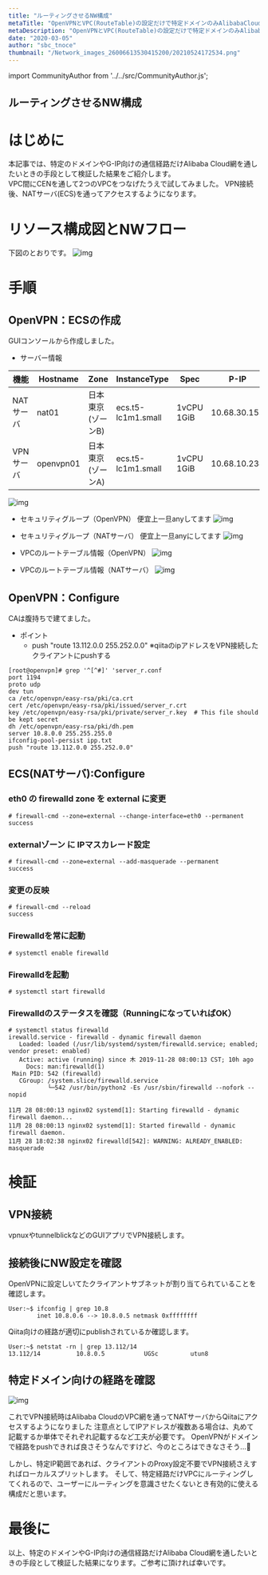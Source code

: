 ```yaml
---
title: "ルーティングさせるNW構成"
metaTitle: "OpenVPNとVPC(RouteTable)の設定だけで特定ドメインのみAlibabaCloudにルーティングさせるNW構成を作る"
metaDescription: "OpenVPNとVPC(RouteTable)の設定だけで特定ドメインのみAlibabaCloudにルーティングさせるNW構成を作る"
date: "2020-03-05"
author: "sbc_tnoce"
thumbnail: "/Network_images_26006613530415200/20210524172534.png"
---
```


import CommunityAuthor from '../../src/CommunityAuthor.js';


## ルーティングさせるNW構成

# はじめに
本記事では、特定のドメインやG-IP向けの通信経路だけAlibaba Cloud網を通したいときの手段として検証した結果をご紹介します。    
VPC間にCENを通して2つのVPCをつなげたうえで試してみました。
VPN接続後、NATサーバ(ECS)を通ってアクセスするようになります。


# リソース構成図とNWフロー
下図のとおりです。
![img](https://raw.githubusercontent.com/sbopsv/cloud-tech/master/content/usecase-network/Network_images_26006613530415200/20210524172534.png)

# 手順

## OpenVPN：ECSの作成
GUIコンソールから作成しました。

- サーバー情報

|機能|Hostname|Zone|InstanceType|Spec|P-IP|
|---|---|---|---|---|---|
|NATサーバ|nat01|日本東京(ゾーンB)|ecs.t5-lc1m1.small|1vCPU 1GiB|10.68.30.153|
|VPNサーバ|openvpn01|日本東京(ゾーンA)|ecs.t5-lc1m1.small|1vCPU 1GiB|10.68.10.238|

![img](https://raw.githubusercontent.com/sbopsv/cloud-tech/master/content/usecase-network/Network_images_26006613530415200/20210524172705.png)

- セキュリティグループ（OpenVPN）
便宜上一旦anyしてます
![img](https://raw.githubusercontent.com/sbopsv/cloud-tech/master/content/usecase-network/Network_images_26006613530415200/20210524173046.png)

- セキュリティグループ（NATサーバ）
便宜上一旦anyにしてます
![img](https://raw.githubusercontent.com/sbopsv/cloud-tech/master/content/usecase-network/Network_images_26006613530415200/20210524173040.png)

- VPCのルートテーブル情報（OpenVPN）
![img](https://raw.githubusercontent.com/sbopsv/cloud-tech/master/content/usecase-network/Network_images_26006613530415200/20210524173036.png)

- VPCのルートテーブル情報（NATサーバ）
![img](https://raw.githubusercontent.com/sbopsv/cloud-tech/master/content/usecase-network/Network_images_26006613530415200/20210524173056.png)



## OpenVPN：Configure
CAは腹持ちで建てました。

- ポイント
    - push "route 13.112.0.0 255.252.0.0" ※qiitaのipアドレスをVPN接続したクライアントにpushする


```:/etc/openvpn/default.conf※コメントアウトとオプションoff項目を除く
[root@openvpn]# grep '^[^#]' 'server_r.conf
port 1194
proto udp
dev tun
ca /etc/openvpn/easy-rsa/pki/ca.crt
cert /etc/openvpn/easy-rsa/pki/issued/server_r.crt
key /etc/openvpn/easy-rsa/pki/private/server_r.key  # This file should be kept secret
dh /etc/openvpn/easy-rsa/pki/dh.pem
server 10.8.0.0 255.255.255.0
ifconfig-pool-persist ipp.txt
push "route 13.112.0.0 255.252.0.0"
```

## ECS(NATサーバ):Configure

### eth0 の firewalld zone を external に変更
```
# firewall-cmd --zone=external --change-interface=eth0 --permanent
success
```

### externalゾーン に IPマスカレード設定
```
# firewall-cmd --zone=external --add-masquerade --permanent
success
```

### 変更の反映
```
# firewall-cmd --reload
success
```

### Firewalldを常に起動
```
# systemctl enable firewalld
```

### Firewalldを起動
```
# systemctl start firewalld
```

### Firewalldのステータスを確認（RunningになっていればOK）
```
# systemctl status firewalld
irewalld.service - firewalld - dynamic firewall daemon
   Loaded: loaded (/usr/lib/systemd/system/firewalld.service; enabled; vendor preset: enabled)
   Active: active (running) since 木 2019-11-28 08:00:13 CST; 10h ago
     Docs: man:firewalld(1)
 Main PID: 542 (firewalld)
   CGroup: /system.slice/firewalld.service
           └─542 /usr/bin/python2 -Es /usr/sbin/firewalld --nofork --nopid

11月 28 08:00:13 nginx02 systemd[1]: Starting firewalld - dynamic firewall daemon...
11月 28 08:00:13 nginx02 systemd[1]: Started firewalld - dynamic firewall daemon.
11月 28 18:02:38 nginx02 firewalld[542]: WARNING: ALREADY_ENABLED: masquerade
```


# 検証

## VPN接続
vpnuxやtunnelblickなどのGUIアプリでVPN接続します。

## 接続後にNW設定を確認
OpenVPNに設定しいてたクライアントサブネットが割り当てられていることを確認します。

```
User:~$ ifconfig | grep 10.8
        inet 10.8.0.6 --> 10.8.0.5 netmask 0xffffffff 
```

Qiita向けの経路が適切にpublishされているか確認します。

```
User:~$ netstat -rn | grep 13.112/14
13.112/14          10.8.0.5           UGSc         utun8 
```

## 特定ドメイン向けの経路を確認

![img](https://raw.githubusercontent.com/sbopsv/cloud-tech/master/content/usecase-network/Network_images_26006613530415200/20210524173050.png)

これでVPN接続時はAlibaba CloudのVPC網を通ってNATサーバからQiitaにアクセスするようになりました 
注意点としてIPアドレスが複数ある場合は、丸めて記載するか単体でそれぞれ記載するなど工夫が必要です。
OpenVPNがドメインで経路をpushできれば良さそうなんですけど、今のところはできなさそう...🤔

しかし、特定IP範囲であれば、クライアントのProxy設定不要でVPN接続さえすればローカルスプリットします。
そして、特定経路だけVPCにルーティングしてくれるので、ユーザーにルーティングを意識させたくないとき有効的に使える構成だと思います。


# 最後に
以上、特定のドメインやG-IP向けの通信経路だけAlibaba Cloud網を通したいときの手段として検証した結果になります。ご参考に頂ければ幸いです。


 <CommunityAuthor 
    author="長岡周"
    self_introduction = "2018年からAlibabaCloudサービスに携わる。現在プリセールスエンジニア。元営業マン。初心を忘れず日々精進。AlibabaCloud Professional（Cloud computing/Security）所持。"
    imageUrl="https://raw.githubusercontent.com/sbopsv/cloud-tech/master/src/components/images/animal_deer.png"
    githubUrl=""
/>




